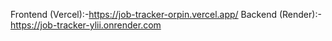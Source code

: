 Frontend (Vercel):-https://job-tracker-orpin.vercel.app/
Backend (Render):-https://job-tracker-ylii.onrender.com
